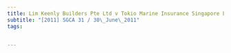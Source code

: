 ```yaml
---
title: Lim Keenly Builders Pte Ltd v Tokio Marine Insurance Singapore Ltd 
subtitle: "[2011] SGCA 31 / 30\_June\_2011"
tags:


---
```


